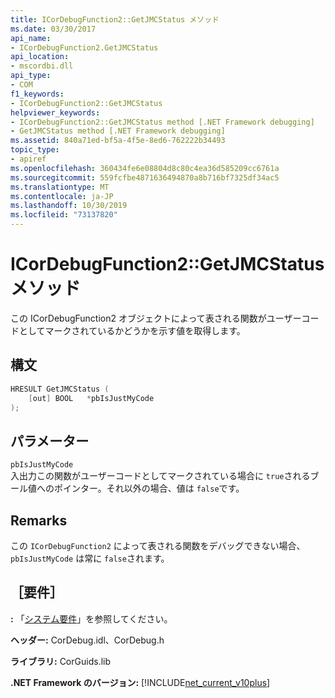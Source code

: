 ```yaml
---
title: ICorDebugFunction2::GetJMCStatus メソッド
ms.date: 03/30/2017
api_name:
- ICorDebugFunction2.GetJMCStatus
api_location:
- mscordbi.dll
api_type:
- COM
f1_keywords:
- ICorDebugFunction2::GetJMCStatus
helpviewer_keywords:
- ICorDebugFunction2::GetJMCStatus method [.NET Framework debugging]
- GetJMCStatus method [.NET Framework debugging]
ms.assetid: 840a71ed-bf5a-4f5e-8ed6-762222b34493
topic_type:
- apiref
ms.openlocfilehash: 360434fe6e08804d8c80c4ea36d585209cc6761a
ms.sourcegitcommit: 559fcfbe4871636494870a8b716bf7325df34ac5
ms.translationtype: MT
ms.contentlocale: ja-JP
ms.lasthandoff: 10/30/2019
ms.locfileid: "73137820"
---
```

# <a name="icordebugfunction2getjmcstatus-method"></a>ICorDebugFunction2::GetJMCStatus メソッド
この ICorDebugFunction2 オブジェクトによって表される関数がユーザーコードとしてマークされているかどうかを示す値を取得します。  
  
## <a name="syntax"></a>構文  
  
```cpp  
HRESULT GetJMCStatus (  
    [out] BOOL   *pbIsJustMyCode  
);  
```  
  
## <a name="parameters"></a>パラメーター  
 `pbIsJustMyCode`  
 入出力この関数がユーザーコードとしてマークされている場合に `true`されるブール値へのポインター。それ以外の場合、値は `false`です。  
  
## <a name="remarks"></a>Remarks  
 この `ICorDebugFunction2` によって表される関数をデバッグできない場合、`pbIsJustMyCode` は常に `false`されます。  
  
## <a name="requirements"></a>［要件］  
 **:** 「[システム要件](../../../../docs/framework/get-started/system-requirements.md)」を参照してください。  
  
 **ヘッダー:** CorDebug.idl、CorDebug.h  
  
 **ライブラリ:** CorGuids.lib  
  
 **.NET Framework のバージョン:** [!INCLUDE[net_current_v10plus](../../../../includes/net-current-v10plus-md.md)]
